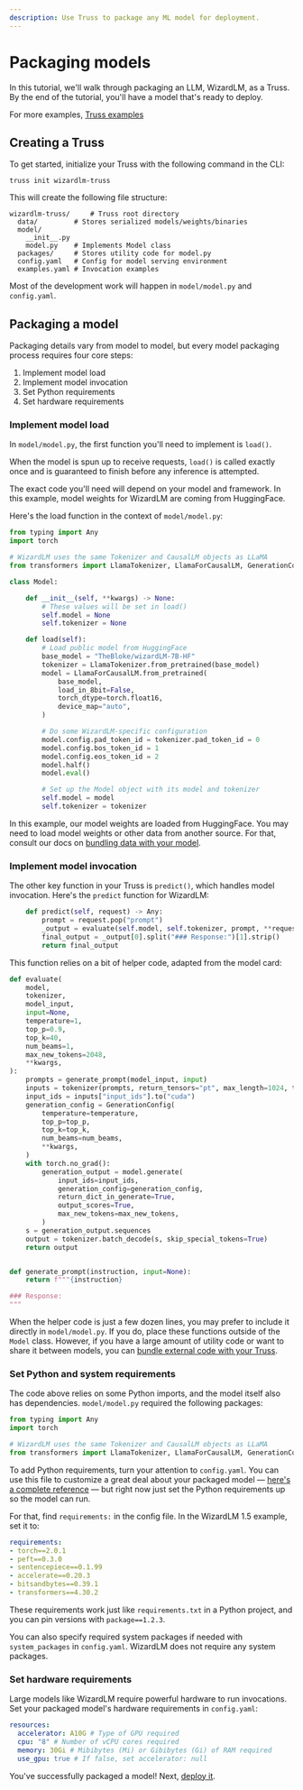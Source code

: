 ```yaml
---
description: Use Truss to package any ML model for deployment.
---
```


# Packaging models

In this tutorial, we'll walk through packaging an LLM, WizardLM, as a Truss. By the end of the tutorial, you'll have a model that's ready to deploy.

For more examples, [Truss examples](https://github.com/basetenlabs/truss-examples)

## Creating a Truss

To get started, initialize your Truss with the following command in the CLI:

```
truss init wizardlm-truss
```

This will create the following file structure:

```
wizardlm-truss/     # Truss root directory
  data/         # Stores serialized models/weights/binaries
  model/
    __init__.py
    model.py    # Implements Model class
  packages/     # Stores utility code for model.py
  config.yaml   # Config for model serving environment
  examples.yaml # Invocation examples
```

Most of the development work will happen in `model/model.py` and `config.yaml`.

## Packaging a model

Packaging details vary from model to model, but every model packaging process requires four core steps:

1. Implement model load
2. Implement model invocation
3. Set Python requirements
4. Set hardware requirements

### Implement model load

In `model/model.py`, the first function you'll need to implement is `load()`.

When the model is spun up to receive requests, `load()` is called exactly once and is guaranteed to finish before any inference is attempted.

The exact code you'll need will depend on your model and framework. In this example, model weights for WizardLM are coming from HuggingFace.

Here's the load function in the context of `model/model.py`:

```python
from typing import Any
import torch

# WizardLM uses the same Tokenizer and CausalLM objects as LLaMA
from transformers import LlamaTokenizer, LlamaForCausalLM, GenerationConfig

class Model:

    def __init__(self, **kwargs) -> None:
        # These values will be set in load()
        self.model = None
        self.tokenizer = None

    def load(self):
        # Load public model from HuggingFace
        base_model = "TheBloke/wizardLM-7B-HF"
        tokenizer = LlamaTokenizer.from_pretrained(base_model)
        model = LlamaForCausalLM.from_pretrained(
            base_model,
            load_in_8bit=False,
            torch_dtype=torch.float16,
            device_map="auto",
        )

        # Do some WizardLM-specific configuration
        model.config.pad_token_id = tokenizer.pad_token_id = 0
        model.config.bos_token_id = 1
        model.config.eos_token_id = 2
        model.half()
        model.eval()

        # Set up the Model object with its model and tokenizer
        self.model = model
        self.tokenizer = tokenizer
```

In this example, our model weights are loaded from HuggingFace. You may need to load model weights or other data from another source. For that, consult our docs on [bundling data with your model](data.md).

### Implement model invocation

The other key function in your Truss is `predict()`, which handles model invocation. Here's the `predict` function for WizardLM:

```python
    def predict(self, request) -> Any:
        prompt = request.pop("prompt")
        _output = evaluate(self.model, self.tokenizer, prompt, **request)
        final_output = _output[0].split("### Response:")[1].strip()
        return final_output
```

This function relies on a bit of helper code, adapted from the model card:

```python
def evaluate(
    model,
    tokenizer,
    model_input,
    input=None,
    temperature=1,
    top_p=0.9,
    top_k=40,
    num_beams=1,
    max_new_tokens=2048,
    **kwargs,
):
    prompts = generate_prompt(model_input, input)
    inputs = tokenizer(prompts, return_tensors="pt", max_length=1024, truncation=True, padding=True)
    input_ids = inputs["input_ids"].to("cuda")
    generation_config = GenerationConfig(
        temperature=temperature,
        top_p=top_p,
        top_k=top_k,
        num_beams=num_beams,
        **kwargs,
    )
    with torch.no_grad():
        generation_output = model.generate(
            input_ids=input_ids,
            generation_config=generation_config,
            return_dict_in_generate=True,
            output_scores=True,
            max_new_tokens=max_new_tokens,
        )
    s = generation_output.sequences
    output = tokenizer.batch_decode(s, skip_special_tokens=True)
    return output


def generate_prompt(instruction, input=None):
    return f"""{instruction}

### Response:
"""
```

When the helper code is just a few dozen lines, you may prefer to include it directly in `model/model.py`. If you do, place these functions outside of the `Model` class. However, if you have a large amount of utility code or want to share it between models, you can [bundle external code with your Truss](bundle.md).

### Set Python and system requirements

The code above relies on some Python imports, and the model itself also has dependencies. `model/model.py` required the following packages:

```python
from typing import Any
import torch

# WizardLM uses the same Tokenizer and CausalLM objects as LLaMA
from transformers import LlamaTokenizer, LlamaForCausalLM, GenerationConfig
```

To add Python requirements, turn your attention to `config.yaml`. You can use this file to customize a great deal about your packaged model — [here's a complete reference](config.md) — but right now just set the Python requirements up so the model can run.

For that, find `requirements:` in the config file. In the WizardLM 1.5 example, set it to:

```yaml
requirements:
- torch==2.0.1
- peft==0.3.0
- sentencepiece==0.1.99
- accelerate==0.20.3
- bitsandbytes==0.39.1
- transformers==4.30.2
```

These requirements work just like `requirements.txt` in a Python project, and you can pin versions with `package==1.2.3`.

You can also specify required system packages if needed with `system_packages` in `config.yaml`. WizardLM does not require any system packages.

### Set hardware requirements

Large models like WizardLM require powerful hardware to run invocations. Set your packaged model's hardware requirements in `config.yaml`:

```yaml
resources:
  accelerator: A10G # Type of GPU required
  cpu: "8" # Number of vCPU cores required
  memory: 30Gi # Mibibytes (Mi) or Gibibytes (Gi) of RAM required
  use_gpu: true # If false, set accelerator: null
```

You've successfully packaged a model! Next, [deploy it](../README.md).